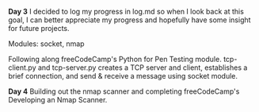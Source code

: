 **Day 3**
I decided to log my progress in log.md so when I look back at this goal, I can better appreciate my progress and hopefully have some insight for future projects.

Modules: socket, nmap

Following along freeCodeCamp's Python for Pen Testing module.
tcp-client.py and tcp-server.py creates a TCP server and client, establishes a brief connection, and send & receive a message using socket module.


**Day 4**
Building out the nmap scanner and completing freeCodeCamp's Developing an Nmap Scanner.
